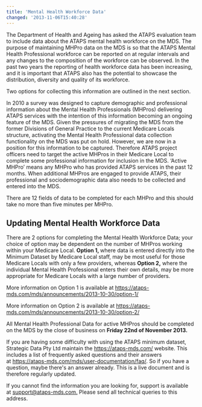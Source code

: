 ```yaml
---
title: 'Mental Health Workforce Data'
changed: '2013-11-06T15:40:28'
---
```


<p>The Department of Health and Ageing has asked the ATAPS evaluation team to include data about the ATAPS mental health workforce on the MDS. The purpose of maintaining MHPro data on the MDS is so that the ATAPS Mental Health Professional workforce can be reported on at regular intervals and any changes to the composition of the workforce can be observed. In the past two years the reporting of health workforce data has been increasing, and it is important that ATAPS also has the potential to showcase the distribution, diversity and quality of its workforce.</p>
<p>Two options for collecting this information are outlined in the next section.</p>
<p>In 2010 a survey was designed to capture demographic and professional information about the Mental Health Professionals (MHPros) delivering ATAPS services with the intention of this information becoming an ongoing feature of the MDS. Given the pressures of migrating the MDS from the former Divisions of General Practice to the current Medicare Locals structure, activating the Mental Health Professional data collection functionality on the MDS was put on hold. However, we are now in a position for this information to be captured. Therefore ATAPS project officers need to target the active MHPros in their Medicare Local to complete some professional information for inclusion in the MDS. ‘Active MHPro’ means any MHPro who has provided ATAPS services in the past 12 months. When additional MHPros are engaged to provide ATAPS, their professional and sociodemographic data also needs to be collected and entered into the MDS.</p>
<p>There are 12 fields of data to be completed for each MHPro and this should take no more than five minutes per MHPro.</p>
<h2>Updating Mental Health Workforce Data </h2>
<p>There are 2 options for completing the Mental Health Workforce Data; your choice of option may be dependent on the number of MHPros working within your Medicare Local. <strong>Option 1, </strong>where data is entered directly into the Minimum Dataset by Medicare Local staff, may be most useful for those Medicare Locals with only a few providers, whereas <strong>Option 2,</strong> where the individual Mental Health Professional enters their own details, may be more appropriate for Medicare Locals with a large number of providers. </p>
<p>More information on Option 1 is available at <a href="option-1/index.html">https://ataps-mds.com/mds/announcements/2013-10-30/option-1/</a></p>
<p>More information on Option 2 is available at <a href="option-2/index.html">https://ataps-mds.com/mds/announcements/2013-10-30/option-2/</a></p>
<p>All Mental Health Professional Data for active MHPros should be completed on the MDS by the close of business on <strong>Friday 22</strong><strong>nd</strong><strong> of November 2013.</strong> </p>
<p>If you are having some difficulty with using the ATAPS minimum dataset, Strategic Data Pty Ltd maintain the <a href="../../../index.html">https://ataps-mds.com/</a> website. This includes a list of frequently asked questions and their answers at <a href="../../user-documentation/faq/index.html">https://ataps-mds.com/mds/user-documentation/faq/</a>. So if you have a question, maybe there's an answer already. This is a live document and is therefore regularly updated. </p>
<p>If you cannot find the information you are looking for, support is available at <a href="mailto:support@ataps-mds.com.">support@ataps-mds.com.</a> Please send all technical queries to this address. </p>    
